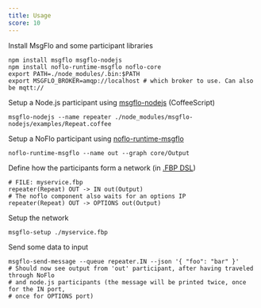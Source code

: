 ```yaml
---
title: Usage
score: 10
---
```

Install MsgFlo and some participant libraries

    npm install msgflo msgflo-nodejs
    npm install noflo-runtime-msgflo noflo-core
    export PATH=./node_modules/.bin:$PATH
    export MSGFLO_BROKER=amqp://localhost # which broker to use. Can also be mqtt://

Setup a Node.js participant using [msgflo-nodejs](https://github.com/msgflo/msgflo-nodejs) (CoffeeScript)

    msgflo-nodejs --name repeater ./node_modules/msgflo-nodejs/examples/Repeat.coffee

Setup a NoFlo participant using [noflo-runtime-msgflo](https://github.com/noflo/noflo-runtime-msgflo)

    noflo-runtime-msgflo --name out --graph core/Output

Define how the participants form a network (in [.FBP DSL](https://github.com/flowbased/fbp#language-for-flow-based-programming))

    # FILE: myservice.fbp
    repeater(Repeat) OUT -> IN out(Output)
    # The noflo component also waits for an options IP
    repeater(Repeat) OUT -> OPTIONS out(Output) 

Setup the network

    msgflo-setup ./myservice.fbp

Send some data to input

    msgflo-send-message --queue repeater.IN --json '{ "foo": "bar" }'
    # Should now see output from 'out' participant, after having traveled through NoFlo 
    # and node.js participants (the message will be printed twice, once for the IN port, 
    # once for OPTIONS port)
